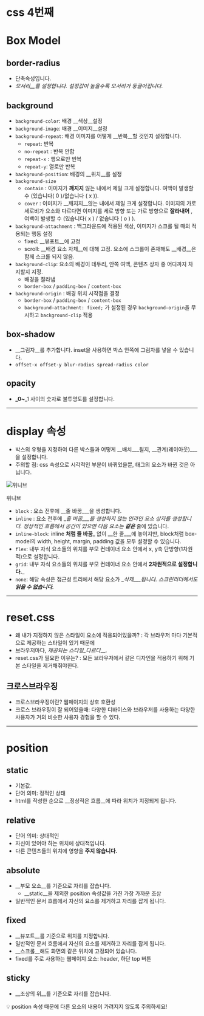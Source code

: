 # css 4번째

# Box Model

## border-radius

- 단축속성입니다.
- _모서리__를 설정합니다. 설정값이 높을수록 _모서리가 둥글어집니다__.

## background

- `background-color`: 배경 __색상__설정
- `background-image`: 배경 __이미지__설정
- `background-repeat`: 배경 이미지를 어떻게 __반복__할 것인지 설정합니다.
    - `repeat`: 반복
    - `no-repeat` : 반복 안함
    - `repeat-x` : 행으로만 반복
    - `repeat-y`: 열로만 반복
- `background-position`: 배경의 __위치__를 설정
- `background-size`
    - `contain` : 이미지가 __깨지지__ 않는 내에서 제일 크게 설정합니다. 여백이 발생할 수 (있습니다( 0 )/없습니다 ( x )).
    - `cover` : 이미지가 __깨지지__않는 내에서 제일 크게 설정합니다. 이미지의 가로세로비가 요소와 다르다면 이미지를 세로 방향 또는 가로 방향으로 __잘라내어__ , 여백이 발생할 수 (있습니다( x ) / 없습니다 ( o ) ).
- `background-attachment` :  백그라운드에 적용된 색상, 이미지가 스크롤 될 때의 적용되는 행동 설정
    - fixed: __뷰포트__에 고정
    - scroll: __배경 요소 자체__에 대해 고정. 요소에 스크롤이 존재해도 __배경__은 함께 스크롤 되지 않음.
- `background-clip`: 요소의 배경이 테두리, 안쪽 여백, 콘텐츠 상자 중 어디까지 차지할지 지정.
    - 배경을 잘라냄
    - `border-box` / `padding-box` / `content-box`
- `background-origin` : 배경 위치 시작점을 결정
    - `border-box` / `padding-box` / `content-box`
    - `background-attachment: fixed;` 가 설정된 경우 `background-origin`을 무시하고 `background-clip` 적용

## box-shadow

- __그림자__를 추가합니다. inset을 사용하면 박스 안쪽에 그림자를 넣을 수 있습니다.
- `offset-x offset-y blur-radius spread-radius color`

## opacity

- **_0~**_1 사이의 숫자로 불투명도를 설정합니다.

---

# display 속성

- 박스의 유형을 지정하여 다른 박스들과 어떻게 __배치___될지, __관계(레이아웃)___을 설정합니다.
- 주의할 점: css 속성으로 시각적인 부분이 바뀌었을뿐, 태그의 요소가 바뀐 것은 아닙니다.

![위니브](https://prod-files-secure.s3.us-west-2.amazonaws.com/e8f11927-b70c-4524-9227-a3efac08e7aa/db0cb81b-9ba5-4a89-84ee-07d2c1ac75b6/2-fin.png)

위니브

- `block` : 요소 전후에 __줄 바꿈___을 생성합니다.
- `inline` : 요소 전후에 __줄 바꿈___을 생성하지 않는 인라인 요소 상자를 생성합니다. 정상적인 흐름에서 공간이 있으면 다음 요소는 __같은___ 줄에 있습니다.
- `inline-block`: inline __처럼 줄 바꿈___ 없이 __한 줄___에 놓이지만, block처럼 box-model의 width, height, margin, padding 값을 모두 설정할 수 있습니다.
- `flex`: 내부 자식 요소들의 위치를 부모 컨테이너 요소 안에서  x, y축 단방향(1차원적)으로 설정합니다.
- `grid`: 내부 자식 요소들의 위치를 부모 컨테이너 요소 안에서 __2차원적으로 설정합니다.___
- `none`: 해당 속성은 접근성 트리에서 해당 요소가 __삭제___됩니다. 스크린리더에서도 __읽을 수 없습니다___.

---

# reset.css

- 왜 내가 지정하지 않은 스타일이 요소에 적용되어있을까? : 각 브라우저 마다 기본적으로 제공하는 스타일이 있기 때문에
- 브라우저마다, _제공되는 스타일_다르다___.
- reset.css가 필요한 이유는? : 모든 브라우저에서 같은 디자인을 적용하기 위해 기본 스타일을 제거해줘야한다.

## 크로스브라우징

- 크로스브라우징이란?        웹페이지의 상호 호환성
- 크로스 브라우징이 잘 되어있을때: 다양한 디바이스와 브라우저를 사용하는 다양한 사용자가 거의 비슷한 사용자 경험을 할 수 있다.

---

# position

## static

- 기본값.
- 단어 의미: 정적인 상태
- html를 작성한 순으로 __정상적은 흐름__에 따라 위치가 지정되게 됩니다.

## relative

- 단어 의미: 상대적인
- 자신이 있어야 하는 위치에 상대적입니다.
- 다른 콘텐츠들의 위치에 영향을 __주지 않습니다.__

## absolute

- __부모 요소__를 기준으로 자리를 잡습니다.
    - __static__을 제외한 position 속성값을 가진 가장 가까운 조상
- 일반적인 문서 흐름에서 자신의 요소를 제거하고 자리를 잡게 됩니다.

## fixed

- __뷰포트__를 기준으로 위치를 지정합니다.
- 일반적인 문서 흐름에서 자신의 요소를 제거하고 자리를 잡게 됩니다.
- __스크롤__해도 화면의 같은 위치에 고정되어 있습니다.
- fixed를 주로 사용하는 웹페이지 요소:    header, 하단 top 버튼

## sticky

- __조상의 위__를 기준으로 자리를 잡습니다.

<aside>
💡 position 속성 때문에 다른 요소의 내용이 가려지지 않도록 주의하세요!

</aside>